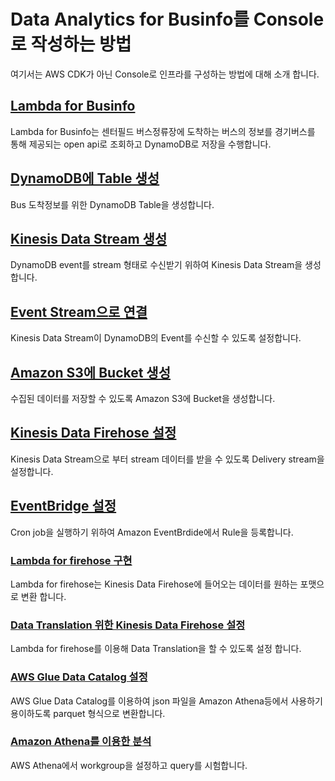 # Data Analytics for Businfo를 Console로 작성하는 방법

여기서는 AWS CDK가 아닌 Console로 인프라를 구성하는 방법에 대해 소개 합니다.

## [Lambda for Businfo](https://github.com/kyopark2014/data-analytics-for-businfo/blob/main/console/lambda-for-businfo.md)

Lambda for Businfo는 센터필드 버스정류장에 도착하는 버스의 정보를 경기버스를 통해 제공되는 open api로 조회하고 DynamoDB로 저장을 수행합니다. 


## [DynamoDB에 Table 생성](https://github.com/kyopark2014/data-analytics-for-businfo/blob/main/console/dynamodb.md)

Bus 도착정보를 위한 DynamoDB Table을 생성합니다. 


## [Kinesis Data Stream 생성](https://github.com/kyopark2014/data-analytics-for-businfo/blob/main/console/kinesis-data-stream.md)

DynamoDB event를 stream 형태로 수신받기 위하여 Kinesis Data Stream을 생성합니다. 

## [Event Stream으로 연결](https://github.com/kyopark2014/data-analytics-for-businfo/blob/main/console/kinesis-event-source.md)

Kinesis Data Stream이 DynamoDB의 Event를 수신할 수 있도록 설정합니다. 

## [Amazon S3에 Bucket 생성](https://github.com/kyopark2014/data-analytics-for-businfo/blob/main/console/s3-bucket.md)

수집된 데이터를 저장할 수 있도록 Amazon S3에 Bucket을 생성합니다.

## [Kinesis Data Firehose 설정](https://github.com/kyopark2014/data-analytics-for-businfo/blob/main/console/kinesis-data-firehose.md)

Kinesis Data Stream으로 부터 stream 데이터를 받을 수 있도록 Delivery stream을 설정합니다. 

## [EventBridge 설정](https://github.com/kyopark2014/data-analytics-for-businfo/blob/main/console/cron.md)

Cron job을 실행하기 위하여 Amazon EventBrdide에서 Rule을 등록합니다. 

### [Lambda for firehose 구현](https://github.com/kyopark2014/data-analytics-for-businfo/blob/main/console/lambda-for-kinesis-firehose.md) 

Lambda for firehose는 Kinesis Data Firehose에 들어오는 데이터를 원하는 포맷으로 변환 합니다. 

### [Data Translation 위한 Kinesis Data Firehose 설정](https://github.com/kyopark2014/data-analytics-for-businfo/blob/main/console/data-translation.md)

Lambda for firehose를 이용해 Data Translation을 할 수 있도록 설정 합니다. 

### [AWS Glue Data Catalog 설정](https://github.com/kyopark2014/data-analytics-for-businfo/blob/main/console/format-parquet.md)

AWS Glue Data Catalog를 이용하여 json 파일을 Amazon Athena등에서 사용하기 용이하도록 parquet 형식으로 변환합니다. 

### [Amazon Athena를 이용한 분석](https://github.com/kyopark2014/data-analytics-for-businfo/blob/main/console/athena.md)

AWS Athena에서 workgroup을 설정하고 query를 시험합니다. 
